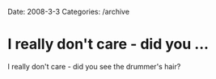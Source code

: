 Date: 2008-3-3
Categories: /archive

# I really don't care - did you ...

I really don't care - did you see the drummer's hair?
